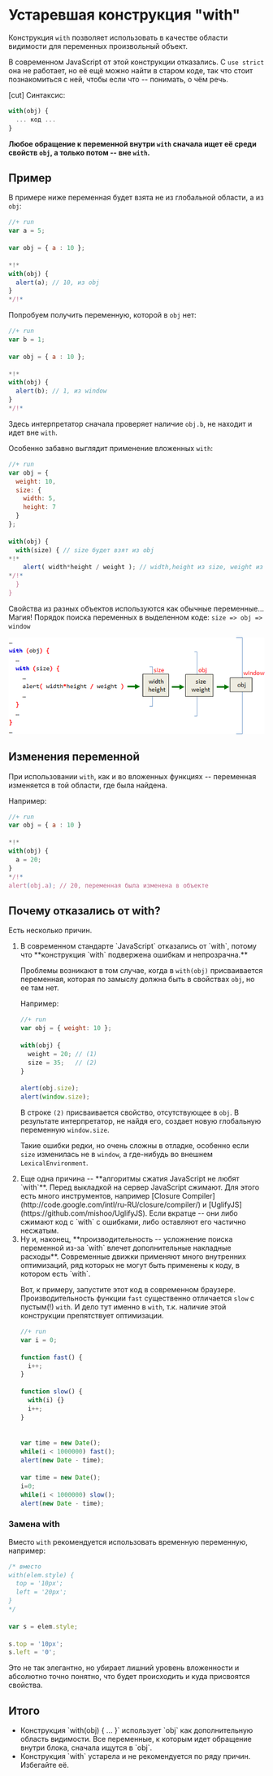 # Устаревшая конструкция "with" 

Конструкция `with` позволяет использовать в качестве области видимости для переменных произвольный объект. 

В современном JavaScript от этой конструкции отказались. С `use strict` она не работает, но её ещё можно найти в старом коде, так что стоит познакомиться с ней, чтобы если что -- понимать, о чём речь.

[cut]
Синтаксис:

```js
with(obj) {
  ... код ...
}
```

**Любое обращение к переменной внутри `with` сначала ищет её среди свойств `obj`, а только потом -- вне `with`.**

## Пример   

В примере ниже переменная будет взята не из глобальной области, а из `obj`:

```js
//+ run
var a = 5;

var obj = { a : 10 };

*!*
with(obj) {
  alert(a); // 10, из obj
}
*/!*
```

Попробуем получить переменную, которой в `obj` нет:

```js
//+ run
var b = 1;

var obj = { a : 10 };

*!*
with(obj) {
  alert(b); // 1, из window
}
*/!*
```

Здесь интерпретатор сначала проверяет наличие `obj.b`, не находит и идет вне `with`.

Особенно забавно выглядит применение вложенных `with`:

```js
//+ run
var obj = {
  weight: 10,
  size: {
    width: 5,
    height: 7
  }
};

with(obj) {
  with(size) { // size будет взят из obj
*!*
    alert( width*height / weight ); // width,height из size, weight из obj
*/!*
  }
}
```

Свойства из разных объектов используются как обычные переменные... Магия! Порядок поиска переменных в выделенном коде: `size => obj => window`

<img src="with_obj_size.png">

## Изменения переменной

При использовании `with`, как и во вложенных функциях -- переменная изменяется в той области, где была найдена.

Например:

```js
//+ run
var obj = { a : 10 }

*!*
with(obj) {
  a = 20;
}
*/!*
alert(obj.a); // 20, переменная была изменена в объекте
```

## Почему отказались от with?   

Есть несколько причин.

<ol>
<li>В современном стандарте `JavaScript` отказались от `with`, потому что **конструкция `with` подвержена ошибкам и непрозрачна.**

Проблемы возникают в том случае, когда в `with(obj)` присваивается переменная, которая по замыслу должна быть в свойствах `obj`, но ее там нет.

Например:

```js
//+ run
var obj = { weight: 10 };

with(obj) {
  weight = 20; // (1)
  size = 35;   // (2)
}

alert(obj.size);
alert(window.size);
```

В строке `(2)` присваивается свойство, отсутствующее в `obj`. В результате интерпретатор, не найдя его, создает новую глобальную переменную `window.size`.

Такие ошибки редки, но очень сложны в отладке, особенно если `size` изменилась не в `window`, а где-нибудь во внешнем `LexicalEnvironment`.
</li>
<li>Еще одна причина -- **алгоритмы сжатия JavaScript не любят `with`**. Перед выкладкой на сервер JavaScript сжимают. Для этого есть много инструментов, например [Closure Compiler](http://code.google.com/intl/ru-RU/closure/compiler/) и [UglifyJS](https://github.com/mishoo/UglifyJS). Если вкратце -- они либо сжимают код с `with` с ошибками, либо оставляют его частично несжатым.</li>
<li>Ну и, наконец, **производительность -- усложнение поиска переменной из-за `with` влечет дополнительные накладные расходы**. Современные движки применяют много внутренних оптимизаций, ряд которых не могут быть применены к коду, в котором есть `with`.

Вот, к примеру, запустите этот код в современном браузере. Производительность функции `fast` существенно отличается `slow` с пустым(!) `with`. И дело тут именно в `with`, т.к. наличие этой конструкции препятствует оптимизации.

```js
//+ run
var i = 0;

function fast() {
  i++;
}

function slow() { 
  with(i) {}
  i++;
}


var time = new Date();
while(i < 1000000) fast();
alert(new Date - time);

var time = new Date();
i=0;
while(i < 1000000) slow();
alert(new Date - time);
```

</li>
</ol>

### Замена with

Вместо `with` рекомендуется использовать временную переменную, например:

```js
/* вместо
with(elem.style) {
  top = '10px';
  left = '20px';
}
*/

var s = elem.style;

s.top = '10px';
s.left = '0';
```

Это не так элегантно, но убирает лишний уровень вложенности и абсолютно точно понятно, что будет происходить и куда присвоятся свойства.

## Итого

<ul>
<li>Конструкция `with(obj) { ... }` использует `obj` как дополнительную область видимости. Все переменные, к которым идет обращение внутри блока, сначала ищутся в `obj`.</li>
<li>Конструкция `with` устарела и не рекомендуется по ряду причин. Избегайте её.</li>
</ul>

